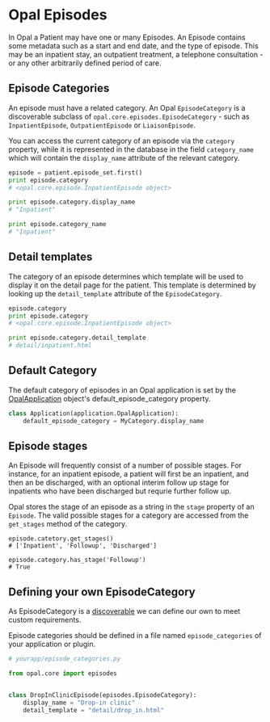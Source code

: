 # Opal Episodes

In Opal a Patient may have one or many Episodes. An Episode contains some metadata
such as a start and end date, and the type of episode. This may be an inpatient
stay, an outpatient treatment, a telephone consultation  - or any other arbitrarily
defined period of care.


## Episode Categories

An episode must have a related category. An Opal `EpisodeCategory` is a discoverable
subclass of `opal.core.episodes.EpisodeCategory` - such as `InpatientEpisode`,
`OutpatientEpisode` or `LiaisonEpisode`.

You can access the current category of an episode via the `category` property, while
it is represented in the database in the field `category_name` which will contain
the `display_name` attribute of the relevant category.

```python
episode = patient.episode_set.first()
print episode.category
# <opal.core.episode.InpatientEpisode object>

print episode.category.display_name
# "Inpatient"

print episode.category_name
# "Inpatient"
```

## Detail templates

The category of an episode determines which template will be used to display it
on the detail page for the patient. This template is determined by looking up
the `detail_template` attribute of the `EpisodeCategory`.

```python
episode.category
print episode.category
# <opal.core.episode.InpatientEpisode object>

print episode.category.detail_template
# detail/inpatient.html
```

## Default Category

The default category of episodes in an Opal application is set by the
[OpalApplication](../reference/opal_application) object's default_episode_category
property.

```python
class Application(application.OpalApplication):
    default_episode_category = MyCategory.display_name
```

## Episode stages

An Episode will frequently consist of a number of possible stages. For instance,
for an inpatient episode, a patient will first be an inpatient, and then an
be discharged, with an optional interim follow up stage for inpatients who have been
discharged but requrie further follow up.

Opal stores the stage of an episode as a string in the `stage` property of an
`Episode`. The valid possible stages for a category are accessed from the
`get_stages` method of the category.

```
episode.catetory.get_stages()
# ['Inpatient', 'Followup', 'Discharged']

episode.category.has_stage('Followup')
# True
```

## Defining your own EpisodeCategory

As EpisodeCategory is a [discoverable](discoverable) we can define our own to
meet custom requirements.

Episode categories should be defined in a file named `episode_categories` of
your application or plugin.

```python
# yourapp/episode_categories.py

from opal.core import episodes


class DropInClinicEpisode(episodes.EpisodeCategory):
    display_name = "Drop-in clinic"
    detail_template = "detail/drop_in.html"

```
